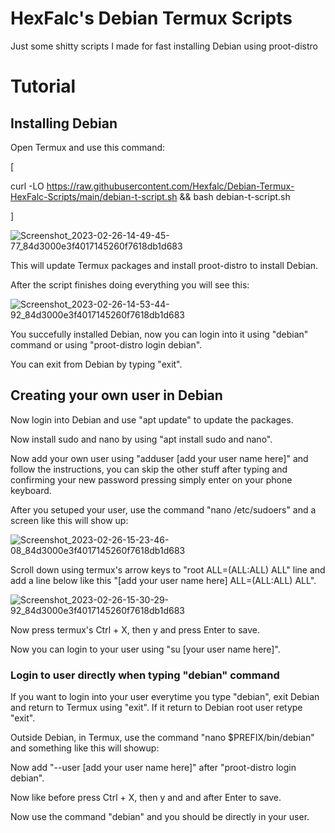 # HexFalc's Debian Termux Scripts
Just some shitty scripts I made for fast installing Debian using proot-distro

# Tutorial
## Installing Debian
Open Termux and use this command:

[

curl -LO https://raw.githubusercontent.com/Hexfalc/Debian-Termux-HexFalc-Scripts/main/debian-t-script.sh && bash debian-t-script.sh

]

![Screenshot_2023-02-26-14-49-45-77_84d3000e3f4017145260f7618db1d683](https://user-images.githubusercontent.com/84611854/221415030-e643eebc-73d2-45aa-82c8-23acae775bfe.jpg)

This will update Termux packages and install proot-distro to install Debian.

After the script finishes doing everything you will see this:

![Screenshot_2023-02-26-14-53-44-92_84d3000e3f4017145260f7618db1d683](https://user-images.githubusercontent.com/84611854/221415119-a31eb52f-dd60-4574-956f-1bbeaccc24f4.jpg)

You succefully installed Debian, now you can login into it using "debian" command or using "proot-distro login debian".

You can exit from Debian by typing "exit".

## Creating your own user in Debian

Now login into Debian and use "apt update" to update the packages.

Now install sudo and nano by using "apt install sudo and nano".

Now add your own user using "adduser [add your user name here]" and follow the instructions, you can skip the other stuff after typing and confirming your new password pressing simply enter on your phone keyboard.

After you setuped your user, use the command "nano /etc/sudoers" and a screen like this will show up:

![Screenshot_2023-02-26-15-23-46-08_84d3000e3f4017145260f7618db1d683](https://user-images.githubusercontent.com/84611854/221416463-8aa78d7a-b50a-4979-a12e-0e5e77f5b117.jpg)

Scroll down using termux's arrow keys to "root    ALL=(ALL:ALL) ALL" line and add a line below like this "[add your user name here]    ALL=(ALL:ALL) ALL".

![Screenshot_2023-02-26-15-30-29-92_84d3000e3f4017145260f7618db1d683](https://user-images.githubusercontent.com/84611854/221416817-0c8e2b7f-a82d-494a-8327-91fd8464c020.jpg)

Now press termux's Ctrl + X, then y and press Enter to save.

Now you can login to your user using "su [your user name here]".

### Login to user directly when typing "debian" command

If you want to login into your user everytime you type "debian", exit Debian and return to Termux using "exit". If it return to Debian root user retype "exit".

Outside Debian, in Termux, use the command "nano $PREFIX/bin/debian" and something like this will showup:

Now add "--user [add your user name here]" after "proot-distro login debian".

Now like before press Ctrl + X, then y and and after Enter to save.

Now use the command "debian" and you should be directly in your user.
